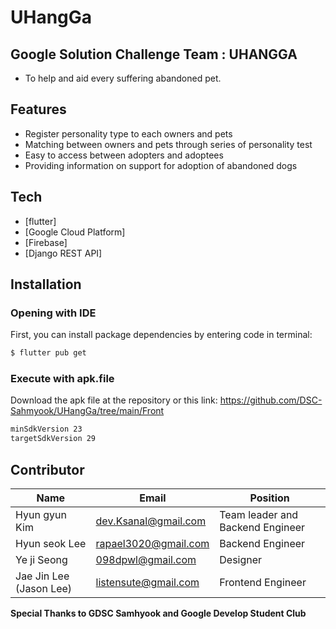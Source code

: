 # UHangGa
## Google Solution Challenge Team : UHANGGA
- To help and aid every suffering abandoned pet.



## Features

- Register personality type to each owners and pets
- Matching between owners and pets through series of personality test
- Easy to access between adopters and adoptees
- Providing information on support for adoption of abandoned dogs



## Tech

- [flutter]
- [Google Cloud Platform]
- [Firebase]
- [Django REST API]



## Installation
### Opening with IDE
First, you can install package dependencies by entering code in terminal:

```sh
$ flutter pub get
```


### Execute with apk.file
Download the apk file at the repository or this link:
https://github.com/DSC-Sahmyook/UHangGa/tree/main/Front

```sh
minSdkVersion 23
targetSdkVersion 29
```



## Contributor

| Name | Email | Position |
| ---- | ----- | -------- |
| Hyun gyun Kim | dev.Ksanal@gmail.com | Team leader and Backend Engineer |
| Hyun seok Lee | rapael3020@gmail.com | Backend Engineer |
| Ye ji Seong | 098dpwl@gmail.com | Designer |
| Jae Jin Lee (Jason Lee) | listensute@gmail.com | Frontend Engineer |

**Special Thanks to GDSC Samhyook and Google Develop Student Club**
